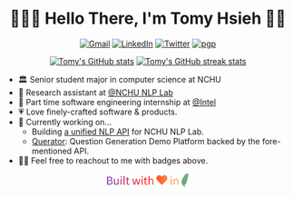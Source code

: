 <h1 align="center">👨🏻‍💻 Hello There, I'm Tomy Hsieh 👋🏻</h1>

<p align="center">
    <a href="mailto:tomy0000000@gmail.com"
        ><img src="https://img.shields.io/badge/Gmail-tomy0000000%40gmail.com-%23D14836?logo=gmail" alt="Gmail"
    /></a>
    <a href="https://www.linkedin.com/in/tomy0000000"
        ><img src="https://img.shields.io/badge/LinkedIn-Tomy%20Hsieh-%230077B5?logo=linkedin" alt="LinkedIn"
    /></a>
    <a href="https://twitter.com/tomy0000000"
        ><img src="https://img.shields.io/badge/Twitter-tomy0000000-%231DA1F3?logo=twitter" alt="Twitter"
    /></a>
    <a href="https://keybase.io/tomy0000000"
        ><img src="https://img.shields.io/badge/pgp-9E47A53D54F34479-%2333A0FF?logo=keybase" alt="pgp"
    /></a>
</p>

<p align="center">
    <a href="https://github-readme-stats.vercel.app/api?username=tomy0000000&show_icons=true&hide_title=true&hide_border=true&theme=dracula"
        ><img src="https://github-readme-stats.vercel.app/api?username=tomy0000000&show_icons=true&hide_title=true&hide_border=true&theme=dracula" height=140  alt="Tomy's GitHub stats"
    /></a>
    <a href="https://github-readme-streak-stats.herokuapp.com?user=tomy0000000&hide_border=true&theme=dracula"
        ><img src="https://github-readme-streak-stats.herokuapp.com?user=tomy0000000&hide_border=true&theme=dracula" height=140  alt="Tomy's GitHub streak stats"
    /></a>
</p>

- 🏛 Senior student major in computer science at NCHU
- 🔬 Research assistant at [@NCHU NLP Lab](https://github.com/NCHU-NLP-Lab)
- 🏢 Part time software engineering internship at [@Intel](https://github.com/intel)
- 💗 Love finely-crafted software & products.
- 🔭 Currently working on...
  - Building [a unified NLP API](https://github.com/NCHU-NLP-Lab/api) for NCHU NLP Lab.
  - [Querator](https://github.com/NCHU-NLP-Lab/querator): Question Generation Demo Platform backed by the fore-mentioned API.
- 👋🏻 Feel free to reachout to me with badges above.

<p align="center">
    <img src="footer.svg" height="25"/>
</p>
